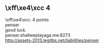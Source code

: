## \xff\xe4\xcc 4  
\xff\xe4\xcc: 4 points  
penser  
good luck.  
penser.shallweplayaga.me:8273  
http://assets-2013.legitbs.net/liabilities/penser  

